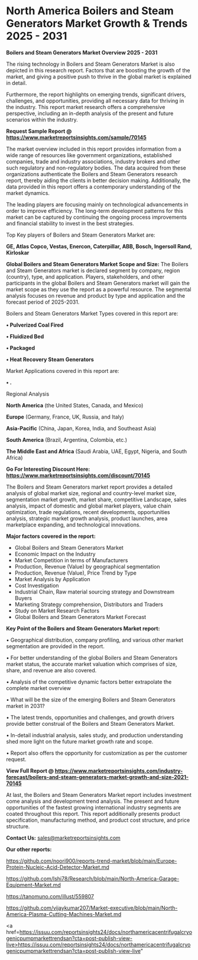 # North America Boilers and Steam Generators Market Growth & Trends 2025 - 2031

<Strong> Boilers and Steam Generators Market Overview 2025 - 2031</strong>

The rising technology in Boilers and Steam Generators Market is also depicted in this research report. Factors that are boosting the growth of the market, and giving a positive push to thrive in the global market is explained in detail.

Furthermore, the report highlights on emerging trends, significant drivers, challenges, and opportunities, providing all necessary data for thriving in the industry. This report market research offers a comprehensive perspective, including an in-depth analysis of the present and future scenarios within the industry.

<strong>Request Sample Report @ <a href=https://www.marketreportsinsights.com/sample/70145>https://www.marketreportsinsights.com/sample/70145</a></strong>

The market overview included in this report provides information from a wide range of resources like government organizations, established companies, trade and industry associations, industry brokers and other such regulatory and non-regulatory bodies. The data acquired from these organizations authenticate the Boilers and Steam Generators research report, thereby aiding the clients in better decision making. Additionally, the data provided in this report offers a contemporary understanding of the market dynamics.

The leading players are focusing mainly on technological advancements in order to improve efficiency. The long-term development patterns for this market can be captured by continuing the ongoing process improvements and financial stability to invest in the best strategies.

Top Key players of Boilers and Steam Generators Market are:

<strong>GE, Atlas Copco, Vestas, Enercon, Caterpillar, ABB, Bosch, Ingersoll Rand, Kirloskar</strong>

<strong><b>Global Boilers and Steam Generators Market Scope and Size:</b></strong>
The Boilers and Steam Generators market is declared segment by company, region (country), type, and application. Players, stakeholders, and other participants in the global Boilers and Steam Generators market will gain the market scope as they use the report as a powerful resource. The segmental analysis focuses on revenue and product by type and application and the forecast period of 2025-2031.

Boilers and Steam Generators Market Types covered in this report are:

<strong>• Pulverized Coal Fired

• Fluidized Bed

• Packaged

• Heat Recovery Steam Generators</strong>

Market Applications covered in this report are:

<strong>• .</strong> 

Regional Analysis

<strong>North America</strong> (the United States, Canada, and Mexico)

<strong>Europe</strong> (Germany, France, UK, Russia, and Italy)

<strong>Asia-Pacific</strong> (China, Japan, Korea, India, and Southeast Asia)

<strong>South America</strong> (Brazil, Argentina, Colombia, etc.)

<strong>The Middle East and Africa</strong> (Saudi Arabia, UAE, Egypt, Nigeria, and South Africa)

<strong>Go For Interesting Discount Here: <a href=https://www.marketreportsinsights.com/discount/70145>https://www.marketreportsinsights.com/discount/70145</a></strong>

The Boilers and Steam Generators market report provides a detailed analysis of global market size, regional and country-level market size, segmentation market growth, market share, competitive Landscape, sales analysis, impact of domestic and global market players, value chain optimization, trade regulations, recent developments, opportunities analysis, strategic market growth analysis, product launches, area marketplace expanding, and technological innovations.

<strong><b>Major factors covered in the report:</b></strong>
<ul>
  <li>Global Boilers and Steam Generators Market </li>
  <li>Economic Impact on the Industry</li>
  <li>Market Competition in terms of Manufacturers</li>
  <li>Production, Revenue (Value) by geographical segmentation</li>
  <li>Production, Revenue (Value), Price Trend by Type</li>
  <li>Market Analysis by Application</li>
  <li>Cost Investigation</li>
  <li>Industrial Chain, Raw material sourcing strategy and Downstream Buyers</li>
  <li>Marketing Strategy comprehension, Distributors and Traders</li>
  <li>Study on Market Research Factors</li>
  <li>Global Boilers and Steam Generators Market Forecast</li>
</ul>

<strong><b>Key Point of the Boilers and Steam Generators Market report:</b></strong>

• Geographical distribution, company profiling, and various other market segmentation are provided in the report.

• For better understanding of the global Boilers and Steam Generators market status, the accurate market valuation which comprises of size, share, and revenue are also covered.

• Analysis of the competitive dynamic factors better extrapolate the complete market overview

• What will be the size of the emerging Boilers and Steam Generators market in 2031?

• The latest trends, opportunities and challenges, and growth drivers provide better construal of the Boilers and Steam Generators Market.

• In-detail industrial analysis, sales study, and production understanding shed more light on the future market growth rate and scope.

• Report also offers the opportunity for customization as per the customer request.

<strong><b>View Full Report @ <a href=https://www.marketreportsinsights.com/industry-forecast/boilers-and-steam-generators-market-growth-and-size-2021-70145>https://www.marketreportsinsights.com/industry-forecast/boilers-and-steam-generators-market-growth-and-size-2021-70145</a></b></strong>


At last, the Boilers and Steam Generators Market report includes investment come analysis and development trend analysis. The present and future opportunities of the fastest growing international industry segments are coated throughout this report. This report additionally presents product specification, manufacturing method, and product cost structure, and price structure.

<strong>Contact Us:</strong>
sales@marketreportsinsights.com

<strong>Our other reports:</strong>

<a href=https://github.com/noori900/reports-trend-market/blob/main/Europe-Protein-Nucleic-Acid-Detector-Market.md>https://github.com/noori900/reports-trend-market/blob/main/Europe-Protein-Nucleic-Acid-Detector-Market.md</a>

<a href=https://github.com/Ishi78/Research/blob/main/North-America-Garage-Equipment-Market.md>https://github.com/Ishi78/Research/blob/main/North-America-Garage-Equipment-Market.md</a>

<a href=https://tanomuno.com/illust/559807>https://tanomuno.com/illust/559807</a>

<a href=https://github.com/vijaykumar207/Market-executive/blob/main/North-America-Plasma-Cutting-Machines-Market.md>https://github.com/vijaykumar207/Market-executive/blob/main/North-America-Plasma-Cutting-Machines-Market.md</a>

<a href=https://issuu.com/reportsinsights24/docs/northamericacentrifugalcryogenicpumpmarkettrendsan?cta=post-publish-view-live>https://issuu.com/reportsinsights24/docs/northamericacentrifugalcryogenicpumpmarkettrendsan?cta=post-publish-view-live</a>"
